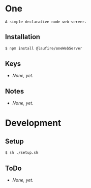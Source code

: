 # One

	A simple declarative node web-server.

## Installation
```sh
$ npm install @laufire/oneWebServer
```

## Keys

* *None, yet.*

## Notes

* *None, yet.*

# Development

## Setup
```sh
$ sh ./setup.sh
```

## ToDo

* *None, yet.*

